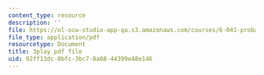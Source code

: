 ```yaml
---
content_type: resource
description: ''
file: https://ol-ocw-studio-app-qa.s3.amazonaws.com/courses/6-041-probabilistic-systems-analysis-and-applied-probability-fall-2010/92ff13dc0bfc3bc78a6844399e48e146_TluTv5V0RmE.pdf
file_type: application/pdf
resourcetype: Document
title: 3play pdf file
uid: 92ff13dc-0bfc-3bc7-8a68-44399e48e146
---
```


